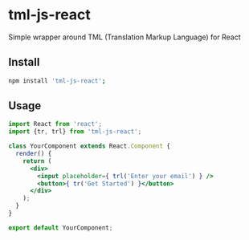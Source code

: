 # tml-js-react

Simple wrapper around TML (Translation Markup Language) for React

## Install
```bash
npm install 'tml-js-react';
```
    
## Usage

```jsx
import React from 'react';
import {tr, trl} from 'tml-js-react';

class YourComponent extends React.Component {
  render() {
    return (
      <div>
        <input placeholder={ trl('Enter your email') } />
        <button>{ tr('Get Started') }</button>
      </div>
    );
  }
}

export default YourComponent;
```

